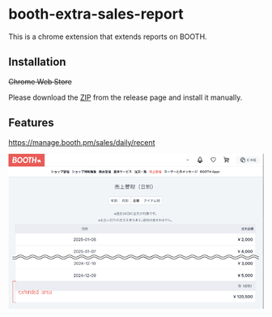 # booth-extra-sales-report

This is a chrome extension that extends reports on BOOTH.

## Installation

~~Chrome Web Store~~

Please download the [ZIP](https://github.com/tuki0918/booth-extra-sales-report/releases) from the release page and install it manually.

## Features

https://manage.booth.pm/sales/daily/recent

![alt text](.github/docs/screen.png)

